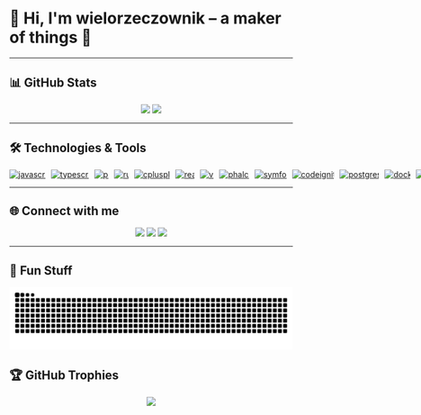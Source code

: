 # 👋 Hi, I'm **wielorzeczownik** – a maker of things 🔧

---

## 📊 GitHub Stats
<div align="center">
  <picture>
    <source media="(prefers-color-scheme: dark)" srcset="https://github-readme-stats.vercel.app/api?username=wielorzeczownik&show_icons=true&count_private=true&theme=gotham&hide_border=true">
    <source media="(prefers-color-scheme: light)" srcset="https://github-readme-stats.vercel.app/api?username=wielorzeczownik&show_icons=true&count_private=true&hide_border=true">
    <img src="https://github-readme-stats.vercel.app/api?username=wielorzeczownik&show_icons=true&count_private=true&theme=gotham&hide_border=true" height="160" />
  </picture>
  
  <picture>
    <source media="(prefers-color-scheme: dark)" srcset="https://github-readme-stats.vercel.app/api/top-langs?username=wielorzeczownik&layout=compact&theme=gotham&hide_border=true">
    <source media="(prefers-color-scheme: light)" srcset="https://github-readme-stats.vercel.app/api/top-langs?username=wielorzeczownik&layout=compact&hide_border=true">
    <img src="https://github-readme-stats.vercel.app/api/top-langs?username=wielorzeczownik&layout=compact&theme=gotham&hide_border=true" height="160" />
  </picture>
</div>

---

## 🛠️ Technologies & Tools

<div align="left" style="display:flex;gap:10px;align-items:center;flex-wrap:nowrap;white-space:nowrap;">
  <a href="https://developer.mozilla.org/en-US/docs/Web/JavaScript" target="_blank"><img src="https://cdn.jsdelivr.net/gh/devicons/devicon/icons/javascript/javascript-original.svg" width="30" height="30" alt="javascript" /></a>
  <a href="https://www.typescriptlang.org/" target="_blank"><img src="https://cdn.jsdelivr.net/gh/devicons/devicon/icons/typescript/typescript-original.svg" width="30" height="30" alt="typescript" /></a>
  <a href="https://www.php.net/" target="_blank"><img src="https://cdn.jsdelivr.net/gh/devicons/devicon/icons/php/php-original.svg" width="30" height="30" alt="php" /></a>
  <a href="https://www.rust-lang.org/" target="_blank"><img src="https://cdn.jsdelivr.net/gh/devicons/devicon/icons/rust/rust-original.svg" width="30" height="30" alt="rust" /></a>
  <a href="https://isocpp.org/" target="_blank"><img src="https://cdn.jsdelivr.net/gh/devicons/devicon/icons/cplusplus/cplusplus-original.svg" width="30" height="30" alt="cplusplus" /></a>
  <a href="https://react.dev/" target="_blank"><img src="https://cdn.jsdelivr.net/gh/devicons/devicon/icons/react/react-original.svg" width="30" height="30" alt="react" /></a>
  <a href="https://vuejs.org/" target="_blank"><img src="https://cdn.jsdelivr.net/gh/devicons/devicon/icons/vuejs/vuejs-original.svg" width="30" height="30" alt="vue" /></a>
  <a href="https://phalcon.io/" target="_blank"><img src="https://cdn.jsdelivr.net/gh/devicons/devicon/icons/phalcon/phalcon-original.svg" width="30" height="30" alt="phalcon" /></a>
  <a href="https://symfony.com/" target="_blank"><img src="https://cdn.jsdelivr.net/gh/devicons/devicon/icons/symfony/symfony-original.svg" width="30" height="30" alt="symfony" /></a>
  <a href="https://codeigniter.com/" target="_blank"><img src="https://cdn.jsdelivr.net/gh/devicons/devicon/icons/codeigniter/codeigniter-plain.svg" width="30" height="30" alt="codeigniter" /></a>
  <a href="https://www.postgresql.org/" target="_blank"><img src="https://cdn.jsdelivr.net/gh/devicons/devicon/icons/postgresql/postgresql-original.svg" width="30" height="30" alt="postgresql" /></a>
  <a href="https://www.docker.com/" target="_blank"><img src="https://cdn.jsdelivr.net/gh/devicons/devicon/icons/docker/docker-original.svg" width="30" height="30" alt="docker" /></a>
  <a href="https://www.raspberrypi.com/" target="_blank"><img src="https://cdn.jsdelivr.net/gh/devicons/devicon/icons/raspberrypi/raspberrypi-original.svg" width="30" height="30" alt="raspberrypi" /></a>
  <a href="https://www.latex-project.org/" target="_blank"><img src="https://cdn.jsdelivr.net/gh/devicons/devicon/icons/latex/latex-original.svg" width="30" height="30" alt="latex" /></a>
  <a href="https://www.gnu.org/software/bash/" target="_blank"><img src="https://cdn.jsdelivr.net/gh/devicons/devicon/icons/bash/bash-original.svg" width="30" height="30" alt="bash" /></a>
  <a href="https://sass-lang.com/" target="_blank"><img src="https://cdn.jsdelivr.net/gh/devicons/devicon/icons/sass/sass-original.svg" width="30" height="30" alt="sass" /></a>
  <a href="https://getbootstrap.com/" target="_blank"><img src="https://cdn.jsdelivr.net/gh/devicons/devicon/icons/bootstrap/bootstrap-original.svg" width="30" height="30" alt="bootstrap" /></a>
  <a href="https://tailwindcss.com/" target="_blank"><img src="https://cdn.jsdelivr.net/gh/devicons/devicon/icons/tailwindcss/tailwindcss-original.svg" width="30" height="30" alt="tailwind" /></a>
</div>

---

## 🌐 Connect with me
<p align="center">
  <a href="https://www.youtube.com/@wielorzeczownik"><img src="https://img.shields.io/badge/Youtube-FF0000?logo=youtube&logoColor=white&style=for-the-badge" /></a>
  <a href="https://www.twitch.tv/wielorzeczownik"><img src="https://img.shields.io/badge/Twitch-9146FF?logo=twitch&logoColor=white&style=for-the-badge" /></a>
  <a href="https://x.com/wielorzeczownik"><img src="https://img.shields.io/badge/Twitter-1DA1F2?logo=twitter&logoColor=white&style=for-the-badge" /></a>
</p>

---

## 🐍 Fun Stuff

<p align="center">
  <picture align="center">
    <source media="(prefers-color-scheme: dark)" srcset="https://raw.githubusercontent.com/wielorzeczownik/wielorzeczownik/output-snk/snake-dark.svg">
    <source media="(prefers-color-scheme: light)" srcset="https://raw.githubusercontent.com/wielorzeczownik/wielorzeczownik/output-snk/snake.svg">
    <img src="https://raw.githubusercontent.com/wielorzeczownik/wielorzeczownik/output-snk/snake-dark.svg" alt="Snake animation" />
  </picture>
</p>

## 🏆 GitHub Trophies

<p align="center">
  <picture>
    <source media="(prefers-color-scheme: dark)" srcset="https://github-profile-trophy.vercel.app?username=wielorzeczownik&theme=dracula&no-bg=true&no-frame=true&margin-w=8&margin-h=8">
    <source media="(prefers-color-scheme: light)" srcset="https://github-profile-trophy.vercel.app?username=wielorzeczownik&theme=light&no-bg=true&no-frame=true&margin-w=8&margin-h=8">
    <img src="https://github-profile-trophy.vercel.app?username=wielorzeczownik&theme=dracula&no-bg=true&no-frame=true&margin-w=8&margin-h=8" />
  </picture>
</p>
